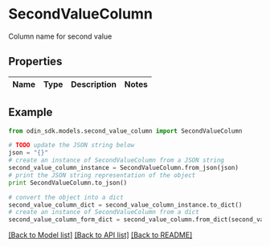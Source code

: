 # SecondValueColumn

Column name for second value

## Properties

Name | Type | Description | Notes
------------ | ------------- | ------------- | -------------

## Example

```python
from odin_sdk.models.second_value_column import SecondValueColumn

# TODO update the JSON string below
json = "{}"
# create an instance of SecondValueColumn from a JSON string
second_value_column_instance = SecondValueColumn.from_json(json)
# print the JSON string representation of the object
print SecondValueColumn.to_json()

# convert the object into a dict
second_value_column_dict = second_value_column_instance.to_dict()
# create an instance of SecondValueColumn from a dict
second_value_column_form_dict = second_value_column.from_dict(second_value_column_dict)
```
[[Back to Model list]](../README.md#documentation-for-models) [[Back to API list]](../README.md#documentation-for-api-endpoints) [[Back to README]](../README.md)


